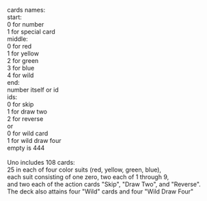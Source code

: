 cards names: <br>
start: <br>
    0 for number <br>
    1 for special card <br>
middle: <br>
    0 for red <br>
    1 for yellow <br>
    2 for green <br>
    3 for blue <br>
    4 for wild <br>
end: <br>
    number itself or id <br>
    ids: <br>
        0 for skip <br>
        1 for draw two <br>
        2 for reverse <br>
        or <br>
        0 for wild card <br>
        1 for wild draw four <br>
empty is 444 <br>
 <br>
Uno includes 108 cards: <br>
 25 in each of four color suits (red, yellow, green, blue), <br>
  each suit consisting of one zero, two each of 1 through 9, <br>
 and two each of the action cards "Skip", "Draw Two", and "Reverse". <br>
 The deck also attains four "Wild" cards and four "Wild Draw Four" <br>
 
